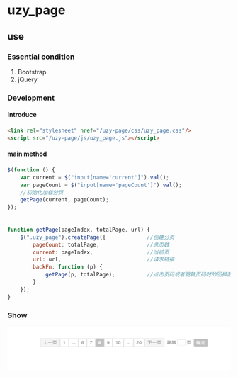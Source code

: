 # uzy_page

## use

### Essential condition
1. Bootstrap
2. jQuery

### Development

#### Introduce
```html
<link rel="stylesheet" href="/uzy-page/css/uzy_page.css"/>
<script src="/uzy-page/js/uzy_page.js"></script>
```

#### main method
```javascript
$(function () {
    var current = $("input[name='current']").val();
    var pageCount = $("input[name='pageCount']").val();
    //初始化加载分页
    getPage(current, pageCount);
});


function getPage(pageIndex, totalPage, url) {
    $(".uzy_page").createPage({             //创建分页
        pageCount: totalPage,               //总页数
        current: pageIndex,                 //当前页
        url: url,                           //请求链接
        backFn: function (p) {
            getPage(p, totalPage);          //点击页码或者跳转页码时的回掉函数，p为要跳转的页码
        }
    });
}
```

### Show

<img src="./example/page_show.png" height="100" width="550">
